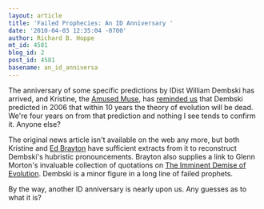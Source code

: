 ```yaml
---
layout: article
title: 'Failed Prophecies: An ID Anniversary '
date: '2010-04-03 12:35:04 -0700'
author: Richard B. Hoppe
mt_id: 4581
blog_id: 2
post_id: 4581
basename: an_id_anniversa
---
```

The anniversary of some specific predictions by IDist William Dembski has arrived, and Kristine, the [Amused Muse](http://amused-muse.blogspot.com/), has [reminded us](http://amused-muse.blogspot.com/2010/04/evolution-boffo-boo-id-floppo-poo.html) that Dembski predicted in 2006 that within 10 years the theory of evolution will be dead.  We're four years on from that prediction and nothing I see tends to confirm it.  Anyone else?

The original news article isn't available on the web any more, but both Kristine and [Ed Brayton](http://scienceblogs.com/dispatches/2006/04/dembski_as_prophet.php) have sufficient extracts from it to reconstruct Dembski's hubristic pronouncements.  Brayton also supplies a link to Glenn Morton's invaluable collection of quotations on [The Imminent Demise of Evolution](http://home.entouch.net/dmd/moreandmore.htm).  Dembski is a minor figure in a long line of failed prophets.

By the way, another ID anniversary is nearly upon us.  Any guesses as to what it is?

